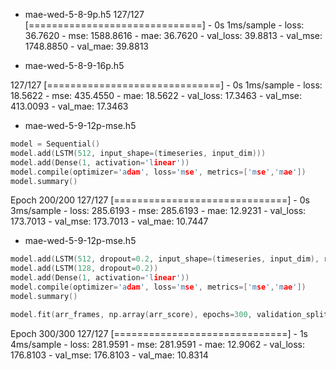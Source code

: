 * mae-wed-5-8-9p.h5
127/127 [==============================] - 0s 1ms/sample - loss: 36.7620 - mse: 1588.8616 - mae: 36.7620 - val_loss: 39.8813 - val_mse: 1748.8850 - val_mae: 39.8813

* mae-wed-5-8-9-16p.h5

127/127 [==============================] - 0s 1ms/sample - loss: 18.5622 - mse: 435.4550 - mae: 18.5622 - val_loss: 17.3463 - val_mse: 413.0093 - val_mae: 17.3463

* mae-wed-5-9-12p-mse.h5
```c
model = Sequential()
model.add(LSTM(512, input_shape=(timeseries, input_dim)))
model.add(Dense(1, activation='linear'))
model.compile(optimizer='adam', loss='mse', metrics=['mse','mae'])
model.summary()
```
Epoch 200/200
127/127 [==============================] - 0s 3ms/sample - loss: 285.6193 - mse: 285.6193 - mae: 12.9231 - val_loss: 173.7013 - val_mse: 173.7013 - val_mae: 10.7447

* mae-wed-5-9-12p-mse.h5 
```c
model.add(LSTM(512, dropout=0.2, input_shape=(timeseries, input_dim), return_sequences=True))
model.add(LSTM(128, dropout=0.2))
model.add(Dense(1, activation='linear'))
model.compile(optimizer='adam', loss='mse', metrics=['mse','mae'])
model.summary()

model.fit(arr_frames, np.array(arr_score), epochs=300, validation_split=0.2)
```
Epoch 300/300
127/127 [==============================] - 1s 4ms/sample - loss: 281.9591 - mse: 281.9591 - mae: 12.9062 - val_loss: 176.8103 - val_mse: 176.8103 - val_mae: 10.8314
